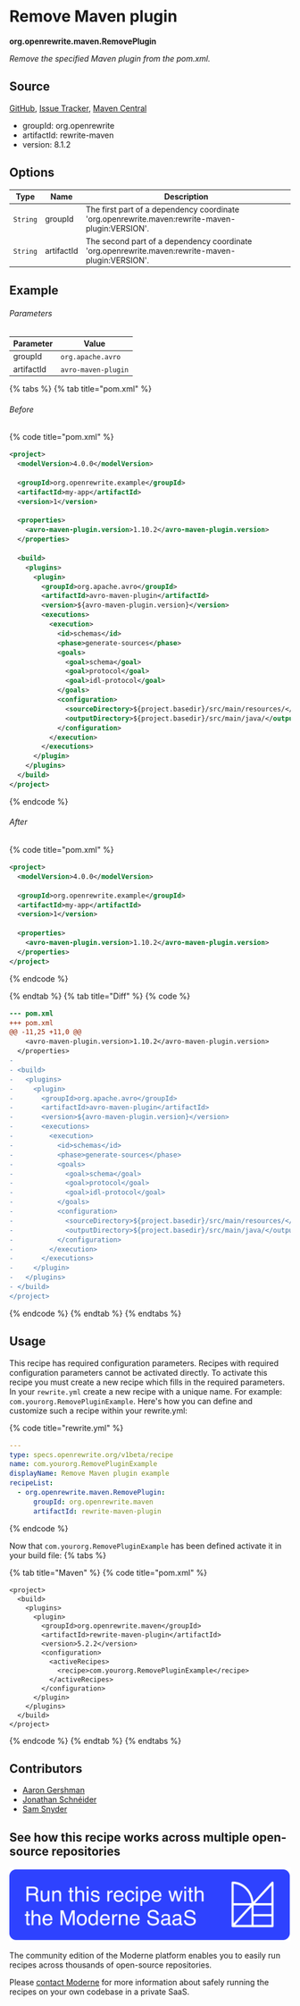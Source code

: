 # Remove Maven plugin

**org.openrewrite.maven.RemovePlugin**

_Remove the specified Maven plugin from the pom.xml._

## Source

[GitHub](https://github.com/openrewrite/rewrite/blob/main/rewrite-maven/src/main/java/org/openrewrite/maven/RemovePlugin.java), [Issue Tracker](https://github.com/openrewrite/rewrite/issues), [Maven Central](https://central.sonatype.com/artifact/org.openrewrite/rewrite-maven/8.1.2/jar)

* groupId: org.openrewrite
* artifactId: rewrite-maven
* version: 8.1.2

## Options

| Type | Name | Description |
| -- | -- | -- |
| `String` | groupId | The first part of a dependency coordinate 'org.openrewrite.maven:rewrite-maven-plugin:VERSION'. |
| `String` | artifactId | The second part of a dependency coordinate 'org.openrewrite.maven:rewrite-maven-plugin:VERSION'. |

## Example

###### Parameters
| Parameter | Value |
| -- | -- |
|groupId|`org.apache.avro`|
|artifactId|`avro-maven-plugin`|


{% tabs %}
{% tab title="pom.xml" %}

###### Before
{% code title="pom.xml" %}
```xml
<project>
  <modelVersion>4.0.0</modelVersion>

  <groupId>org.openrewrite.example</groupId>
  <artifactId>my-app</artifactId>
  <version>1</version>

  <properties>
    <avro-maven-plugin.version>1.10.2</avro-maven-plugin.version>
  </properties>

  <build>
    <plugins>
      <plugin>
        <groupId>org.apache.avro</groupId>
        <artifactId>avro-maven-plugin</artifactId>
        <version>${avro-maven-plugin.version}</version>
        <executions>
          <execution>
            <id>schemas</id>
            <phase>generate-sources</phase>
            <goals>
              <goal>schema</goal>
              <goal>protocol</goal>
              <goal>idl-protocol</goal>
            </goals>
            <configuration>
              <sourceDirectory>${project.basedir}/src/main/resources/</sourceDirectory>
              <outputDirectory>${project.basedir}/src/main/java/</outputDirectory>
            </configuration>
          </execution>
        </executions>
      </plugin>
    </plugins>
  </build>
</project>
```
{% endcode %}

###### After
{% code title="pom.xml" %}
```xml
<project>
  <modelVersion>4.0.0</modelVersion>

  <groupId>org.openrewrite.example</groupId>
  <artifactId>my-app</artifactId>
  <version>1</version>

  <properties>
    <avro-maven-plugin.version>1.10.2</avro-maven-plugin.version>
  </properties>
</project>
```
{% endcode %}

{% endtab %}
{% tab title="Diff" %}
{% code %}
```diff
--- pom.xml
+++ pom.xml
@@ -11,25 +11,0 @@
    <avro-maven-plugin.version>1.10.2</avro-maven-plugin.version>
  </properties>
-
- <build>
-   <plugins>
-     <plugin>
-       <groupId>org.apache.avro</groupId>
-       <artifactId>avro-maven-plugin</artifactId>
-       <version>${avro-maven-plugin.version}</version>
-       <executions>
-         <execution>
-           <id>schemas</id>
-           <phase>generate-sources</phase>
-           <goals>
-             <goal>schema</goal>
-             <goal>protocol</goal>
-             <goal>idl-protocol</goal>
-           </goals>
-           <configuration>
-             <sourceDirectory>${project.basedir}/src/main/resources/</sourceDirectory>
-             <outputDirectory>${project.basedir}/src/main/java/</outputDirectory>
-           </configuration>
-         </execution>
-       </executions>
-     </plugin>
-   </plugins>
- </build>
</project>
```
{% endcode %}
{% endtab %}
{% endtabs %}


## Usage

This recipe has required configuration parameters. Recipes with required configuration parameters cannot be activated directly. To activate this recipe you must create a new recipe which fills in the required parameters. In your `rewrite.yml` create a new recipe with a unique name. For example: `com.yourorg.RemovePluginExample`.
Here's how you can define and customize such a recipe within your rewrite.yml:

{% code title="rewrite.yml" %}
```yaml
---
type: specs.openrewrite.org/v1beta/recipe
name: com.yourorg.RemovePluginExample
displayName: Remove Maven plugin example
recipeList:
  - org.openrewrite.maven.RemovePlugin:
      groupId: org.openrewrite.maven
      artifactId: rewrite-maven-plugin
```
{% endcode %}

Now that `com.yourorg.RemovePluginExample` has been defined activate it in your build file:
{% tabs %}

{% tab title="Maven" %}
{% code title="pom.xml" %}
```markup
<project>
  <build>
    <plugins>
      <plugin>
        <groupId>org.openrewrite.maven</groupId>
        <artifactId>rewrite-maven-plugin</artifactId>
        <version>5.2.2</version>
        <configuration>
          <activeRecipes>
            <recipe>com.yourorg.RemovePluginExample</recipe>
          </activeRecipes>
        </configuration>
      </plugin>
    </plugins>
  </build>
</project>
```
{% endcode %}
{% endtab %}
{% endtabs %}

## Contributors
* [Aaron Gershman](5619476+aegershman@users.noreply.github.com)
* [Jonathan Schnéider](jkschneider@gmail.com)
* [Sam Snyder](sam@moderne.io)


## See how this recipe works across multiple open-source repositories

[![Moderne Link Image](/.gitbook/assets/ModerneRecipeButton.png)](https://app.moderne.io/recipes/org.openrewrite.maven.RemovePlugin)

The community edition of the Moderne platform enables you to easily run recipes across thousands of open-source repositories.

Please [contact Moderne](https://moderne.io/product) for more information about safely running the recipes on your own codebase in a private SaaS.
